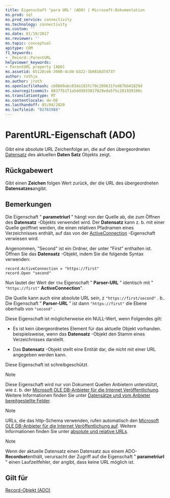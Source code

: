 ```yaml
---
title: Eigenschaft "para URL" (ADO) | Microsoft-Dokumentation
ms.prod: sql
ms.prod_service: connectivity
ms.technology: connectivity
ms.custom: ''
ms.date: 01/19/2017
ms.reviewer: ''
ms.topic: conceptual
apitype: COM
f1_keywords:
- _Record::ParentURL
helpviewer_keywords:
- ParentURL property [ADO]
ms.assetid: 65120ce6-3900-4cd4-b322-3b9816d74737
author: rothja
ms.author: jroth
ms.openlocfilehash: cb0669abc03da183fc70c289631fed67bb41829d
ms.sourcegitcommit: 6037fb1f1a5ddd933017029eda5f5c281939100c
ms.translationtype: MT
ms.contentlocale: de-DE
ms.lasthandoff: 05/04/2020
ms.locfileid: "82761988"
---
```

# <a name="parenturl-property-ado"></a>ParentURL-Eigenschaft (ADO)
Gibt eine absolute URL Zeichenfolge an, die auf den übergeordneten [Datensatz](../../../ado/reference/ado-api/record-object-ado.md) des aktuellen **Daten Satz** Objekts zeigt.  
  
## <a name="return-value"></a>Rückgabewert  
 Gibt einen **Zeichen** folgen Wert zurück, der die URL des übergeordneten **Datensatzes**angibt.  
  
## <a name="remarks"></a>Bemerkungen  
 Die Eigenschaft " **parametriurl** " hängt von der Quelle ab, die zum Öffnen des **Datensatz** -Objekts verwendet wird. Der **Datensatz** kann z. b. mit einer Quelle geöffnet werden, die einen relativen Pfadnamen eines Verzeichnisses enthält, auf das von der [ActiveConnection](../../../ado/reference/ado-api/activeconnection-property-ado.md) -Eigenschaft verwiesen wird.  
  
 Angenommen, "Second" ist ein Ordner, der unter "First" enthalten ist. Öffnen Sie das **Datensatz** -Objekt, indem Sie die folgende Syntax verwenden:  
  
```  
record.ActiveConnection = "https://first"  
record.Open "second"  
```  
  
 Nun lautet der Wert der `the` Eigenschaft " **Parser-URL** " identisch mit " `"https://first"` **ActiveConnection**".  
  
 Die Quelle kann auch eine absolute URL sein, z `"https://first/second"` . b.. Die Eigenschaft " **Parser-URL** " ist dann `"https://first"` die Ebene oberhalb von `"second"` .  
  
 Diese Eigenschaft ist möglicherweise ein NULL-Wert, wenn Folgendes gilt:  
  
-   Es ist kein übergeordnetes Element für das aktuelle Objekt vorhanden. beispielsweise, wenn das **Datensatz** -Objekt den Stamm eines Verzeichnisses darstellt.  
  
-   Das **Datensatz** -Objekt stellt eine Entität dar, die nicht mit einer URL angegeben werden kann.  
  
 Diese Eigenschaft ist schreibgeschützt.  
  
> [!NOTE]
>  Diese Eigenschaft wird nur von Dokument Quellen Anbietern unterstützt, wie z. b. der [Microsoft OLE DB-Anbieter für die Internet Veröffentlichung](../../../ado/guide/appendixes/microsoft-ole-db-provider-for-internet-publishing.md). Weitere Informationen finden Sie unter [Datensätze und vom Anbieter bereitgestellte Felder](../../../ado/guide/data/records-and-provider-supplied-fields.md).  
  
> [!NOTE]
>  URLs, die das http-Schema verwenden, rufen automatisch den [Microsoft OLE DB-Anbieter für die Internet Veröffentlichung auf](../../../ado/guide/appendixes/microsoft-ole-db-provider-for-internet-publishing.md). Weitere Informationen finden Sie unter [absolute und relative URLs](../../../ado/guide/data/absolute-and-relative-urls.md).  
  
> [!NOTE]
>  Wenn der aktuelle Datensatz einen Datensatz aus einem ADO- **Recordset**enthält, verursacht der Zugriff auf die Eigenschaft " **parametriurl** " einen Laufzeitfehler, der angibt, dass keine URL möglich ist.  
  
## <a name="applies-to"></a>Gilt für  
 [Record-Objekt (ADO)](../../../ado/reference/ado-api/record-object-ado.md)
